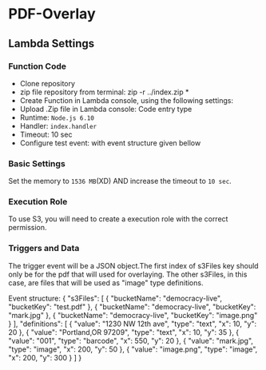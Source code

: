 # PDF-Overlay

## Lambda Settings

### Function Code

- Clone repository
- zip file repository from terminal: zip -r ../index.zip *
- Create Function in Lambda console, using the following settings:
- Upload .Zip file in Lambda console: Code entry type
- Runtime: `Node.js 6.10`
- Handler: `index.handler`
- Timeout: 10 sec
- Configure test event: with event structure given bellow

### Basic Settings

Set the memory to `1536 MB`(XD) AND increase the timeout to `10 sec`.

### Execution Role

To use S3, you will need to create a execution role with the correct permission.

### Triggers and Data
The trigger event will be a JSON object.The first index of s3Files key should only be for the pdf that will used for overlaying. The other s3Files, in this case, are files that will be used as "image" type definitions.

Event structure:
{
  "s3Files": [
    {
      "bucketName": "democracy-live",
      "bucketKey": "test.pdf"
    },
    {
      "bucketName": "democracy-live",
      "bucketKey": "mark.jpg"
    },
    {
      "bucketName": "democracy-live",
      "bucketKey": "image.png"
    }
  ],
  "definitions": [
    {
      "value": "1230 NW 12th ave",
      "type": "text",
      "x": 10,
      "y": 20
    },
    {
      "value": "Portland,OR 97209",
      "type": "text",
      "x": 10,
      "y": 35
    },
    {
      "value": "001",
      "type": "barcode",
      "x": 550,
      "y": 20
    },
    {
      "value": "mark.jpg",
      "type": "image",
      "x": 200,
      "y": 50
    },
    {
      "value": "image.png",
      "type": "image",
      "x": 200,
      "y": 300
    }
  ]
}
